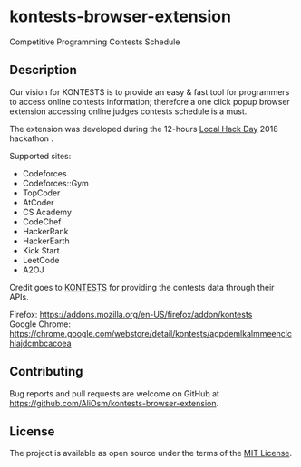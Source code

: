 # kontests-browser-extension
Competitive Programming Contests Schedule

## Description
Our vision for KONTESTS is to provide an easy & fast tool for programmers to access online contests information; therefore a one click popup browser extension accessing online judges contests schedule is a must.

The extension was developed during the 12-hours [Local Hack Day](https://localhackday.mlh.io/) 2018 hackathon .

Supported sites:
- Codeforces
- Codeforces::Gym
- TopCoder
- AtCoder
- CS Academy
- CodeChef
- HackerRank
- HackerEarth
- Kick Start
- LeetCode
- A2OJ

Credit goes to [KONTESTS](https://kontests.net) for providing the contests data through their APIs.

Firefox: https://addons.mozilla.org/en-US/firefox/addon/kontests  
Google Chrome: https://chrome.google.com/webstore/detail/kontests/agpdemlkalmmeenclchlajdcmbcacoea

## Contributing
Bug reports and pull requests are welcome on GitHub at https://github.com/AliOsm/kontests-browser-extension.

## License
The project is available as open source under the terms of the [MIT License](https://opensource.org/licenses/MIT).

